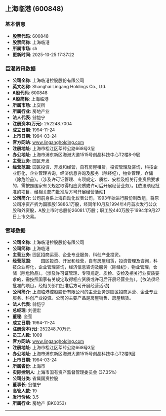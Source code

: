 ## 上海临港 (600848)

### 基本信息

- **股票代码**: 600848
- **股票简称**: 上海临港
- **所属市场**: sh
- **更新时间**: 2025-10-25 17:37:22

### 巨潮资讯数据

- **公司全称**: 上海临港控股股份有限公司
- **英文名称**: Shanghai Lingang Holdings Co., Ltd.
- **A股代码**: 600848
- **A股简称**: 上海临港
- **所属市场**: 上交所
- **所属行业**: 房地产业
- **法人代表**: 翁恺宁
- **注册资本(万元)**: 252248.7004
- **成立日期**: 1994-11-24
- **上市日期**: 1994-03-24
- **官方网站**: www.lingangholding.com
- **注册地址**: 上海市松江区莘砖公路668号3层
- **办公地址**: 上海市浦东新区海港大道1515号创晶科技中心T2楼8-9层
- **主营业务**: 园区开发
- **经营范围**: 园区投资、开发和经营，自有房屋租赁，投资管理及咨询，科技企业孵化，企业管理咨询，经济信息咨询及服务（除经纪），物业管理，仓储（除危险品）。（涉及许可证管理、专项规定、质检、安检及相关行业资质要求的，需按照国家有关规定取得相应资质或许可后开展经营业务）。【依法须经批准的项目，经相关部门批准后方可开展经营活动】
- **公司简介**: 公司前身系上海自动化仪表公司，1993年始进行股份制改组，将原公司净资产折为国家股15886.1万股，经同年10月及1994年4月首次发行公众股和外资股，A股上市时总股份26081.1万股；职工股440万股于1994年9月27日上市交易。

### 雪球数据

- **公司全称**: 上海临港控股股份有限公司
- **公司简称**: 上海临港
- **主营业务**: 园区招商运营、企业专业服务、科创产业投资。
- **经营范围**: 　　园区投资、开发和经营，自有房屋租赁，投资管理及咨询，科技企业孵化，企业管理咨询，经济信息咨询及服务（除经纪），物业管理，仓储（除危险品）。（涉及许可证管理、专项规定、质检、安检及相关行业资质要求的，需按照国家有关规定取得相应资质或许可后开展经营业务）。【依法须经批准的项目，经相关部门批准后方可开展经营活动】
- **公司简介**: 上海临港控股股份有限公司的主营业务是园区招商运营、企业专业服务、科创产业投资。公司的主要产品是房屋销售、房屋租赁。
- **法人代表**: 翁恺宁
- **总经理**: 刘德宏
- **董秘**: 金莹
- **成立日期**: 1994-11-24
- **注册资本(元)**: 252248.70万元
- **员工人数**: 1009
- **官方网站**: www.lingangholding.com
- **注册地址**: 上海市松江区莘砖公路668号3层
- **办公地址**: 上海市浦东新区海港大道1515号创晶科技中心T2楼9层
- **上市日期**: 1994-03-24
- **所属省份**: 上海市
- **实际控制人**: 上海市国有资产监督管理委员会 (37.35%)
- **公司分类**: 省属国资控股
- **董事长**: 翁恺宁
- **高管人数**: 19
- **发行价格**: 3.5
- **所属行业**: 房地产 (BK0053)

---
